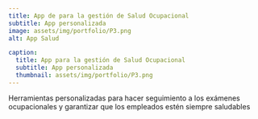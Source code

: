 ```yaml
---
title: App de para la gestión de Salud Ocupacional
subtitle: App personalizada
image: assets/img/portfolio/P3.png
alt: App Salud

caption:
  title: App para la gestión de Salud Ocupacional 
  subtitle: App personalizada
  thumbnail: assets/img/portfolio/P3.png
---
```

Herramientas personalizadas para hacer seguimiento a los exámenes ocupacionales y garantizar que los empleados estén siempre saludables

